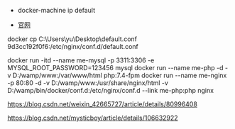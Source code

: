 + docker-machine ip default

+ [官网](https://docs.docker.com/docker-for-windows/install-windows-home/)


docker cp C:\Users\yu\Desktop\default.conf 9d3cc192f0f6:/etc/nginx/conf.d/default.conf



docker run -itd --name me-mysql -p 3311:3306 -e MYSQL_ROOT_PASSWORD=123456 mysql
docker run --name me-php -d -v D:/wamp/www:/var/www/html php:7.4-fpm
docker run --name me-nginx -p 80:80 -d -v D:/wamp/www:/usr/share/nginx/html -v D:/wamp/bin/docker/conf.d:/etc/nginx/conf.d --link me-php:php nginx



https://blog.csdn.net/weixin_42665727/article/details/80996408

https://blog.csdn.net/mysticboy/article/details/106632922




